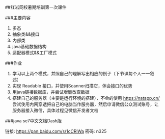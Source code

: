 ##红岩网校暑期培训第一次课件

###主要内容
1. 多态
2. 抽象类&&接口
3. 内部类
4. java基础数据结构
5. 适配器模式&&工厂模式

###作业
1. 学习以上两个模式，并照自己的理解写出相应的例子（下节课每个人一一叙述）
2. 实现 Readable 接口，并使用Scanner扫描它，体会接口的优势
3. 用java链接数据库，并尝试增删改查数据
4. 搭建自己的服务器（主要是运行环境的搭建），不会的使用 https://natapp.cn/ 尝试使用内网穿透把自己的电脑当作服务器，然后申请微信公众测试账号，让服务器接入微信，具体过程见微信开发者文档

###java se7中文文档Dash版

链接: https://pan.baidu.com/s/1cCRlWa 密码: n325